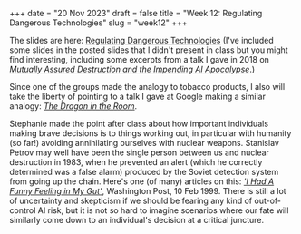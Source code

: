 +++
date = "20 Nov 2023"
draft = false
title = "Week 12: Regulating Dangerous Technologies"
slug = "week12"
+++

The slides are here: [Regulating Dangerous Technologies](https://www.dropbox.com/scl/fi/ycrjkoau5kclxq09ckvx4/regulation-post.pdf?rlkey=28sxdj7pf4pzlbjtavn59bufl&dl=0) (I've included some slides in the posted slides that I didn't present in class but you might find interesting, including some excerpts from a talk I gave in 2018 on [_Mutually Assured Destruction and the Impending AI Apocalypse_](https://speakerdeck.com/evansuva/mutually-assured-destruction-and-the-impending-ai-apocalypse).)

Since one of the groups made the analogy to tobacco products, I also will take the liberty of pointing to a talk I gave at Google making a similar analogy: [_The Dragon in the Room_](https://uvasrg.github.io/google-federated-privacy-2019-the-dragon-in-the-room/).

Stephanie made the point after class about how important individuals
making brave decisions is to things working out, in particular with
humanity (so far!) avoiding annihilating ourselves with nuclear
weapons. Stanislav Petrov may well have been the single person between
us and nuclear destruction in 1983, when he prevented an alert (which
he correctly determined was a false alarm) produced by the Soviet
detection system from going up the chain. Here's one (of many)
articles on this: [_'I Had A Funny Feeling in My
Gut'_](https://www.washingtonpost.com/wp-srv/inatl/longterm/coldwar/shatter021099b.htm),
Washington Post, 10 Feb 1999. There is still a lot of uncertainty and
skepticism if we should be fearing any kind of out-of-control AI risk,
but it is not so hard to imagine scenarios where our fate will
similarly come down to an individual's decision at a critical juncture.




